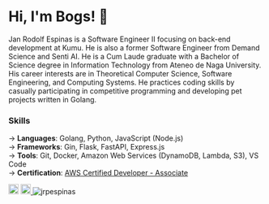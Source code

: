Hi, I'm Bogs! 👋
===

Jan Rodolf Espinas is a Software Engineer II focusing on back-end development at Kumu. He is also a former Software Engineer from Demand Science and Senti AI.
He is a Cum Laude graduate with a Bachelor of Science degree in Information Technology from Ateneo de Naga University. 
His career interests are in Theoretical Computer Science, Software Engineering, and Computing Systems. 
He practices coding skills by casually participating in competitive programming and developing pet projects written in Golang.

### Skills 
→ **Languages**: Golang, Python, JavaScript (Node.js)<br />
→ **Frameworks**: Gin, Flask, FastAPI, Express.js <br />
→ **Tools**: Git, Docker, Amazon Web Services (DynamoDB, Lambda, S3), VS Code <br />
→ **Certification**: [AWS Certified Developer - Associate](https://www.credly.com/badges/00e18bea-b9ef-4a83-bf88-44a9f1886eab/linked_in) <br />

<!-- ![visitors](https://visitor-badge.glitch.me/badge?page_id=$jrpespinas) -->
<a href="https://www.linkedin.com/in/jrpespinas/" target="_blank"><img src="https://img.shields.io/badge/LinkedIn-0077B5?style=for-the-badge&logo=linkedin&logoColor=white" height=20></a>
<a href="mailto:jrpespinas@gmail.com?subject=Hi! Found you on Github!" rel="nofollow noreferrer"> <img src="https://img.shields.io/badge/Gmail-D14836?style=for-the-badge&logo=gmail&logoColor=white" height=20> </a> <img src="https://komarev.com/ghpvc/?username=jrpespinas" alt="jrpespinas" /> 

 


